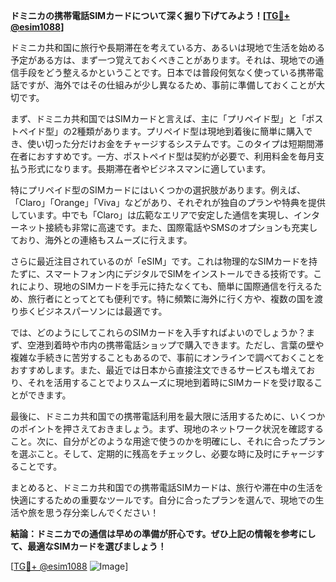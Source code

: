 **ドミニカの携帯電話SIMカードについて深く掘り下げてみよう！[[TG💪+ @esim1088](https://t.me/s/esim1088)]**

ドミニカ共和国に旅行や長期滞在を考えている方、あるいは現地で生活を始める予定がある方は、まず一つ覚えておくべきことがあります。それは、現地での通信手段をどう整えるかということです。日本では普段何気なく使っている携帯電話ですが、海外ではその仕組みが少し異なるため、事前に準備しておくことが大切です。

まず、ドミニカ共和国ではSIMカードと言えば、主に「プリペイド型」と「ポストペイド型」の2種類があります。プリペイド型は現地到着後に簡単に購入でき、使い切った分だけお金をチャージするシステムです。このタイプは短期間滞在者におすすめです。一方、ポストペイド型は契約が必要で、利用料金を毎月支払う形式になります。長期滞在者やビジネスマンに適しています。

特にプリペイド型のSIMカードにはいくつかの選択肢があります。例えば、「Claro」「Orange」「Viva」などがあり、それぞれが独自のプランや特典を提供しています。中でも「Claro」は広範なエリアで安定した通信を実現し、インターネット接続も非常に高速です。また、国際電話やSMSのオプションも充実しており、海外との連絡もスムーズに行えます。

さらに最近注目されているのが「eSIM」です。これは物理的なSIMカードを持たずに、スマートフォン内にデジタルでSIMをインストールできる技術です。これにより、現地のSIMカードを手元に持たなくても、簡単に国際通信を行えるため、旅行者にとってとても便利です。特に頻繁に海外に行く方や、複数の国を渡り歩くビジネスパーソンには最適です。

では、どのようにしてこれらのSIMカードを入手すればよいのでしょうか？まず、空港到着時や市内の携帯電話ショップで購入できます。ただし、言葉の壁や複雑な手続きに苦労することもあるので、事前にオンラインで調べておくことをおすすめします。また、最近では日本から直接注文できるサービスも増えており、それを活用することでよりスムーズに現地到着時にSIMカードを受け取ることができます。

最後に、ドミニカ共和国での携帯電話利用を最大限に活用するために、いくつかのポイントを押さえておきましょう。まず、現地のネットワーク状況を確認すること。次に、自分がどのような用途で使うのかを明確にし、それに合ったプランを選ぶこと。そして、定期的に残高をチェックし、必要な時に及时にチャージすることです。

まとめると、ドミニカ共和国での携帯電話SIMカードは、旅行や滞在中の生活を快適にするための重要なツールです。自分に合ったプランを選んで、現地での生活や旅を思う存分楽しんでください！

**結論：ドミニカでの通信は早めの準備が肝心です。ぜひ上記の情報を参考にして、最適なSIMカードを選びましょう！**

[[TG💪+ @esim1088](https://t.me/s/esim1088) ![Image](https://i.postimg.cc/Y0z9fWf4/image.png)]